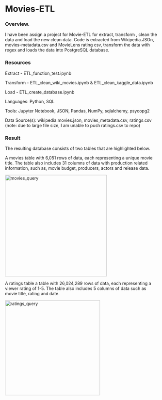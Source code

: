 # Movies-ETL

### Overview.

I have been assign a project for Movie-ETL for extract, transform , clean the data and load the new clean data. Code is extracted from Wikipedia.JSOn, movies-metadata.csv and MovieLens rating csv, transform the data with regex and loads the data into PostgreSQL database.

### Resources


Extract - ETL_function_test.ipynb

Transform - ETL_clean_wiki_movies.ipynb & ETL_clean_kaggle_data.ipynb

Load - ETL_create_database.ipynb

Languages: Python, SQL

Tools: Jupyter Notebook, JSON, Pandas, NumPy, sqlalchemy, psycopg2

Data Source(s): wikipedia.movies.json, movies_metadata.csv, ratings.csv (note: due to large file size, I am unable to push ratings.csv to repo)


### Result


The resulting database consists of two tables that are highlighted below.

A movies table with 6,051 rows of data, each representing a unique movie title. The table also includes 31 columns of data with production related information, such as, movie budget, producers, actors and release data.

<img width="335" alt="movies_query" src="https://user-images.githubusercontent.com/107137215/183973221-83f866e5-414e-489b-b373-8eb9cf46ba2e.png">

A ratings table a table with 26,024,289 rows of data, each representing a viewer rating of 1-5. The table also includes 5 columns of data such as movie title, rating and date. 


<img width="313" alt="ratings_query" src="https://user-images.githubusercontent.com/107137215/183973316-2dfc59b4-7611-4b2c-832f-0448cc00dec9.png">
